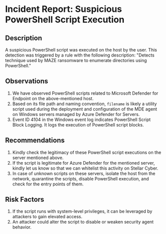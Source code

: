 # Incident Report: Suspicious PowerShell Script Execution

## Description
A suspicious PowerShell script was executed on the host by the user. This detection was triggered by a rule with the following description: "Detects technique used by MAZE ransomware to enumerate directories using PowerShell."

## Observations
1. We have observed PowerShell scripts related to Microsoft Defender for Endpoint on the above-mentioned host.
2. Based on its file path and naming convention, `filename` is likely a utility script used during the deployment and configuration of the MDE agent on Windows servers managed by Azure Defender for Servers.
3. Event ID 4104 in the Windows event log indicates PowerShell Script Block Logging. It logs the execution of PowerShell script blocks.

## Recommendations
1. Kindly check the legitimacy of these PowerShell script executions on the server mentioned above.
2. If the script is legitimate for Azure Defender for the mentioned server, kindly let us know so that we can whitelist this activity on Stellar Cyber.
3. In case of unknown scripts on these servers, isolate the host from the network, quarantine the scripts, disable PowerShell execution, and check for the entry points of them.

## Risk Factors
1. If the script runs with system-level privileges, it can be leveraged by attackers to gain elevated access.
2. An attacker could alter the script to disable or weaken security agent behavior.
